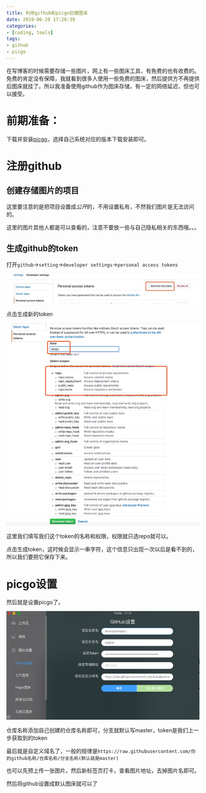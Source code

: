```yaml
---
title: 利用github和picgo创建图床
date: 2019-06-28 17:28:39
categories:
- [coding, tools]
tags: 
- github
- picgo
---
```


在写博客的时候需要存储一些图片，网上有一些图床工具，有免费的也有收费的。免费的肯定没有保障，我就看到很多人使用一些免费的图床，然后提供方不再提供后图床就挂了。所以我准备使用github作为图床存储，有一定的网络延迟，但也可以接受。

# 前期准备：

下载并安装[picgo](https://github.com/Molunerfinn/PicGo)，选择自己系统对应的版本下载安装即可。

# 注册github  

## 创建存储图片的项目

这里要注意的是把项目设置成*公开*的，不用设置私有，不然我们图片是无法访问的。  

这里的图片其他人都是可以查看的，注意不要放一些与自己隐私相关的东西哦。。。

<!--more-->

## 生成github的token  

打开`github`->`setting`->`developer settings`->`personal access tokens`

![设置的路径](https://raw.githubusercontent.com/liunaijie/images/master/1561714944899.jpg)

点击生成新的token

![token设置](https://raw.githubusercontent.com/liunaijie/images/master/1561715301721.jpg)

这里我们填写我们这个token的名称和权限，权限就只选repo就可以。

点击生成token，这时候会显示一串字符，这个信息只出现一次以后是看不到的，所以我们要把它保存下来。

# picgo设置  

然后就是设置picgo了。  



![picgo设置](https://raw.githubusercontent.com/liunaijie/images/master/1561715524096.jpg)



仓库名称添加自己创建的仓库名称即可，分支就默认写master，token是我们上一步获取到的token  

最后就是自定义域名了，一般的规律是`https://raw.githubusercontent.com/你的github名称/仓库名称/分支名称(默认就是master)`

也可以先预上传一张图片，然后新标签页打卡，查看图片地址，去掉图片名即可。

然后将github设置成默认图床就可以了  